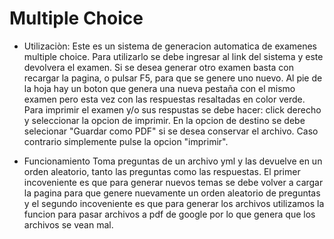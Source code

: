 # Multiple Choice

- Utilizaciòn: 
  Este es un sistema de generacion automatica de examenes multiple choice.
Para utilizarlo se debe ingresar al link del sistema y este devolvera el examen. Si se desea generar otro examen basta con recargar la pagina, o pulsar F5, para que se genere uno nuevo. Al pie de la hoja hay un boton que genera una nueva pestaña
con el mismo examen pero esta vez con las respuestas resaltadas en color verde. Para imprimir el examen y/o sus respustas se debe hacer: click derecho y seleccionar la opcion de imprimir. En la opcion de destino se debe selecionar "Guardar como PDF" si se desea conservar el archivo. Caso contrario simplemente pulse la opcion "imprimir". 

- Funcionamiento
Toma preguntas de un archivo yml y las devuelve en un orden aleatorio, tanto las preguntas como las respuestas.
El primer incoveniente es que para generar nuevos temas se debe volver a cargar la pagina para que genere nuevamente un orden aleatorio de preguntas y el segundo incoveniente es que para generar los archivos utilizamos la funcion para pasar archivos a pdf de google por lo que genera que los archivos se vean mal.
